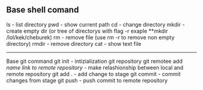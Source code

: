 Base shell comand
-----
ls - list directory
pwd - show current path
cd - change directory
mkdir - create empty dir (or tree of directorys with flag -r exaple **mkdir /lol/kek/cheburek)
rm - remove file (use rm -r to remove non empty directory)
rmdir - remove directory
cat - show text file

--------
Base git command
git init - intizialization git repository
git remotee add *name* *link to remote repository* - make relashionship between local and remote repository
git add . - add change to stage 
git commit - commit changes from stage 
git push - push commit to remote repository
